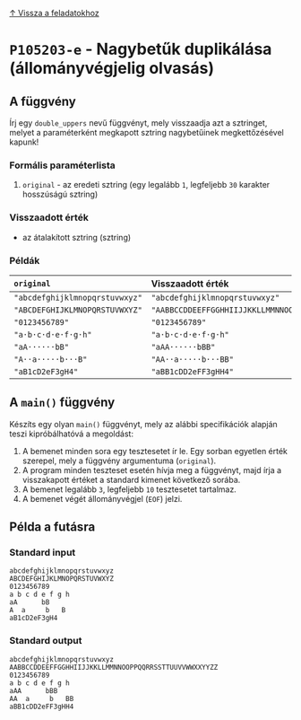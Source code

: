 
[↑ Vissza a feladatokhoz](./README.md)

# `P105203-e` - Nagybetűk duplikálása (állományvégjelig olvasás)

## A függvény

Írj egy `double_uppers` nevű függvényt, mely visszaadja azt a sztringet, melyet a paraméterként megkapott sztring nagybetűinek megkettőzésével kapunk!

### Formális paraméterlista

1. `original` - az eredeti sztring (egy legalább `1`, legfeljebb `30` karakter hosszúságú sztring)

### Visszaadott érték

* az átalakított sztring (sztring)

### Példák

| `original` | Visszaadott érték | 
| :--- | :-- | 
| `"abcdefghijklmnopqrstuvwxyz"` | `"abcdefghijklmnopqrstuvwxyz"` | 
| `"ABCDEFGHIJKLMNOPQRSTUVWXYZ"` | `"AABBCCDDEEFFGGHHIIJJKKLLMMNNOOPPQQRRSSTTUUVVWWXXYYZZ"` | 
| `"0123456789"` | `"0123456789"` | 
| `"a·b·c·d·e·f·g·h"` | `"a·b·c·d·e·f·g·h"` | 
| `"aA······bB"` | `"aAA······bBB"` | 
| `"A··a·····b···B"` | `"AA··a·····b···BB"` | 
| `"aB1cD2eF3gH4"` | `"aBB1cDD2eFF3gHH4"` | 

## A `main()` függvény

Készíts egy olyan `main()` függvényt, mely az alábbi specifikációk alapján teszi kipróbálhatóvá a megoldást:

1. A bemenet minden sora egy tesztesetet ír le. Egy sorban egyetlen érték szerepel, mely a függvény argumentuma (`original`).
1. A program minden teszteset esetén hívja meg a függvényt, majd írja a visszakapott értéket a standard kimenet következő sorába.
1. A bemenet legalább `3`, legfeljebb `10` tesztesetet tartalmaz.
1. A bemenet végét állományvégjel (`EOF`) jelzi.

## Példa a futásra

### Standard input

```
abcdefghijklmnopqrstuvwxyz
ABCDEFGHIJKLMNOPQRSTUVWXYZ
0123456789
a b c d e f g h
aA      bB
A  a     b   B
aB1cD2eF3gH4
```

### Standard output

```
abcdefghijklmnopqrstuvwxyz
AABBCCDDEEFFGGHHIIJJKKLLMMNNOOPPQQRRSSTTUUVVWWXXYYZZ
0123456789
a b c d e f g h
aAA      bBB
AA  a     b   BB
aBB1cDD2eFF3gHH4
```